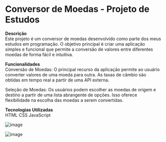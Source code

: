
<h1>Conversor de Moedas - Projeto de Estudos</h1>

**Descrição** <br>
Este projeto é um conversor de moedas desenvolvido como parte dos meus estudos em programação. O objetivo principal é criar uma aplicação simples e funcional que permite a conversão de valores entre diferentes moedas de forma fácil e intuitiva.

**Funcionalidades** <br>
Conversão de Moedas: O principal recurso da aplicação permite ao usuário converter valores de uma moeda para outra. As taxas de câmbio são obtidas em tempo real a partir de uma API externa.

Seleção de Moedas: Os usuários podem escolher as moedas de origem e destino a partir de uma lista abrangente de opções. Isso oferece flexibilidade na escolha das moedas a serem convertidas.

**Tecnologias Utilizadas** <br>
  HTML
  CSS
  JavaScript

![image](https://github.com/kbruneto/currency-converter/assets/157076147/d6352717-15a0-488f-b5f5-2b7142d8569d)

![image](https://github.com/kbruneto/currency-converter/assets/157076147/f3865a1a-0531-4ed7-98e7-7ec93d0590b6)
